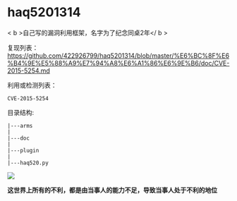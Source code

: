 # haq5201314 #
< b >自己写的漏洞利用框架，名字为了纪念同桌2年</ b >

复现列表：
https://github.com/422926799/haq5201314/blob/master/%E6%BC%8F%E6%B4%9E%E5%88%A9%E7%94%A8%E6%A1%86%E6%9E%B6/doc/CVE-2015-5254.md

利用或检测列表：
```
CVE-2015-5254
```

目录结构:
```
|---arms
|
|---doc
|
|---plugin
|
|---haq520.py
```
![](http://p3.pstatp.com/large/6159000260c5ea3ec1a4)

<b>这世界上所有的不利，都是由当事人的能力不足，导致当事人处于不利的地位</b>
